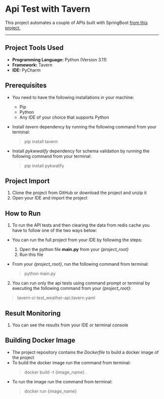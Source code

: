 # Api Test with Tavern

This project automates a couple of APIs built with SpringBoot [from this project.](https://github.com/bashiulAlam/spring-boot-api-project.git)
***

## Project Tools Used
- **Programming Language:** Python (Version 3.11)
- **Framework:** Tavern
- **IDE:** PyCharm

## Prerequisites

- You need to have the following installations in your machine:
    - Pip
    - Python
    - Any IDE of your choice that supports Python
- Install *tavern* dependency by running the following command from your terminal:

  >   pip install tavern

- Install *pykwwalify* dependency for schema validation by running the following command from your terminal:
  >   pip install pykwalify

## Project Import
1. Clone the project from GitHub or download the project and unzip it
2. Open your IDE and import the project 

## How to Run

1. To run the API tests and then clearing the data from redis cache you have to follow one of the two ways below:

- You can run the full project from your IDE by following the steps:
    1. Open the python file **main.py** from your *{project_root}*
    2. Run this file
- From your *{project_root}*, run the following command from terminal:

  >   python main.py

2. You can run only the api tests using command prompt or terminal by executing the following command from your *{project_root}*:

  >   tavern-ci test_weather-api.tavern.yaml

## Result Monitoring
1. You can see the results from your IDE or terminal console

## Building Docker Image

- The project repository contains the *Dockerfile* to build a docker image of the project
- To build the docker image run the command from terminal:
    >  docker build -t {image_name} .
- To run the image run the command from terminal:
    >  docker run {image_name}